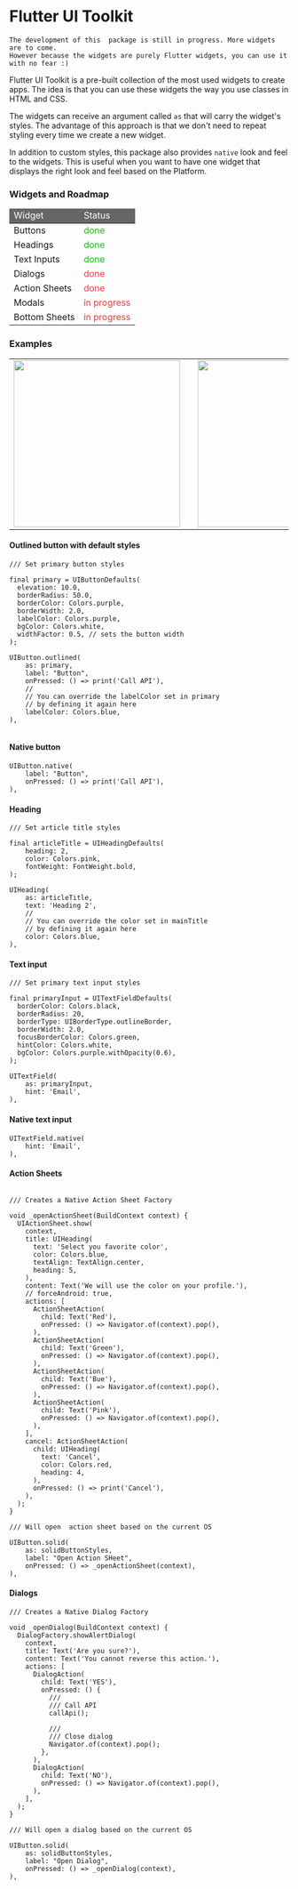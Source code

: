 # Flutter UI Toolkit
```
The development of this  package is still in progress. More widgets are to come.
However because the widgets are purely Flutter widgets, you can use it with no fear :)
```

Flutter UI Toolkit is a pre-built collection of the most used widgets to create apps.
The idea is that you can use these widgets the way you use classes in HTML and CSS.

The widgets can receive an argument called `as` that will carry the widget's styles.
The advantage of this approach is that we don't need to repeat styling every time we create a new widget.

In addition to custom styles, this package also provides `native` look and feel to the widgets.
This is useful when you want to have one widget that displays the right look and feel based on the Platform.



### Widgets and Roadmap

<table>
    <thead style="background-color: #666; color: #fff;">
        <tr>
            <td>Widget</td>
            <td>Status</td>
        </tr>
    </thead>
    <tbody>
        <tr>
            <td>Buttons</td>
            <td style="color: #0c0;">done</td>
        </tr>
        <tr>
            <td>Headings</td>
            <td style="color: #0c0;">done</td>
        </tr>
        <tr>
            <td>Text Inputs</td>
            <td style="color: #0c0;">done</td>
        </tr>
        <tr>
            <td>Dialogs</td>
            <td style="color: #ff3434;">done</td>
        </tr>
         <tr>
            <td>Action Sheets</td>
            <td style="color: #ff3434;">done</td>
        </tr>
        <tr>
            <td>Modals</td>
            <td style="color: #ff3434;">in progress</td>
        </tr>
        <tr>
            <td>Bottom Sheets</td>
            <td style="color: #ff3434;">in progress</td>
        </tr>
    </tbody>
</table>



### Examples

<table>
<tr>
<td><img src="https://firebasestorage.googleapis.com/v0/b/weddy-app-1.appspot.com/o/Simulator%20Screen%20Shot%20-%20iPhone%2012%20Pro%20-%202021-05-05%20at%2021.45.34.png?alt=media&token=17db3b6e-04b1-40b6-8aff-a47183fba202" width="300"></td>
<td><span style="width: 40px"></span></td>
<td><img src="https://firebasestorage.googleapis.com/v0/b/weddy-app-1.appspot.com/o/android.png?alt=media&token=c8b949d8-de64-4cb9-a7c7-2fa50a395fca" width="300"></td>
</tr>
</table>




#### Outlined button with default styles
```
/// Set primary button styles

final primary = UIButtonDefaults(
  elevation: 10.0,
  borderRadius: 50.0,
  borderColor: Colors.purple,
  borderWidth: 2.0,
  labelColor: Colors.purple,
  bgColor: Colors.white,
  widthFactor: 0.5, // sets the button width
);

UIButton.outlined(
    as: primary,
    label: "Button",
    onPressed: () => print('Call API'),
    //
    // You can override the labelColor set in primary
    // by defining it again here
    labelColor: Colors.blue,
),


```
#### Native button
```
UIButton.native(
    label: "Button",
    onPressed: () => print('Call API'),
),

```

#### Heading
```
/// Set article title styles

final articleTitle = UIHeadingDefaults(
    heading: 2,
    color: Colors.pink,
    fontWeight: FontWeight.bold,
);

UIHeading(
    as: articleTitle,
    text: 'Heading 2',
    //
    // You can override the color set in mainTitle
    // by defining it again here
    color: Colors.blue, 
),
```

#### Text input
```
/// Set primary text input styles

final primaryInput = UITextFieldDefaults(
  borderColor: Colors.black,
  borderRadius: 20,
  borderType: UIBorderType.outlineBorder,
  borderWidth: 2.0,
  focusBorderColor: Colors.green,
  hintColor: Colors.white,
  bgColor: Colors.purple.withOpacity(0.6),
);

UITextField(
    as: primaryInput,
    hint: 'Email',
),

```

#### Native text input
```
UITextField.native(
    hint: 'Email',
),
```
#### Action Sheets
```

/// Creates a Native Action Sheet Factory

void _openActionSheet(BuildContext context) {
  UIActionSheet.show(
    context,
    title: UIHeading(
      text: 'Select you favorite color',
      color: Colors.blue,
      textAlign: TextAlign.center,
      heading: 5,
    ),
    content: Text('We will use the color on your profile.'),
    // forceAndroid: true,
    actions: [
      ActionSheetAction(
        child: Text('Red'),
        onPressed: () => Navigator.of(context).pop(),
      ),
      ActionSheetAction(
        child: Text('Green'),
        onPressed: () => Navigator.of(context).pop(),
      ),
      ActionSheetAction(
        child: Text('Bue'),
        onPressed: () => Navigator.of(context).pop(),
      ),
      ActionSheetAction(
        child: Text('Pink'),
        onPressed: () => Navigator.of(context).pop(),
      ),
    ],
    cancel: ActionSheetAction(
      child: UIHeading(
        text: 'Cancel',
        color: Colors.red,
        heading: 4,
      ),
      onPressed: () => print('Cancel'),
    ),
  );
}

/// Will open  action sheet based on the current OS

UIButton.solid(
    as: solidButtonStyles,
    label: "Open Action SHeet",
    onPressed: () => _openActionSheet(context),
),

```

#### Dialogs
```
/// Creates a Native Dialog Factory

void _openDialog(BuildContext context) {
  DialogFactory.showAlertDialog(
    context,
    title: Text('Are you sure?'),
    content: Text('You cannot reverse this action.'),
    actions: [
      DialogAction(
        child: Text('YES'),
        onPressed: () {
          ///
          /// Call API
          callApi();

          ///
          /// Close dialog
          Navigator.of(context).pop();
        },
      ),
      DialogAction(
        child: Text('NO'),
        onPressed: () => Navigator.of(context).pop(),
      ),
    ],
  );
}

/// Will open a dialog based on the current OS

UIButton.solid(
    as: solidButtonStyles,
    label: "Open Dialog",
    onPressed: () => _openDialog(context),
),
```

